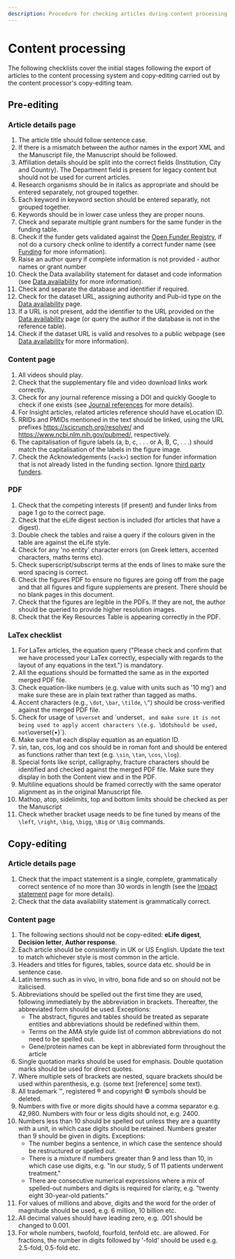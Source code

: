 ```yaml
---
description: Procedure for checking articles during content processing
---
```


# Content processing

The following checklists cover the initial stages following the export of articles to the content processing system and copy-editing carried out by the content processor's copy-editing team.

## Pre-editing

### Article details page

1. The article title should follow sentence case.
2. If there is a mismatch between the author names in the export XML and the Manuscript file,  the Manuscript should be followed.
3. Affiliation details should be split into the correct fields \(Institution, City and Country\). The Department field is present for legacy content but should not be used for current articles.
4. Research organisms should be in italics as appropriate and should be entered separately, not grouped together.
5. Each keyword in keyword section should be entered separatly, not grouped together.
6. Keywords should be in lower case unless they are proper nouns.
7. Check and separate multiple grant numbers for the same funder in the funding table.
8. Check if the funder gets validated against the [Open Funder Registry](https://www.crossref.org/services/funder-registry/), if not do a cursory check online to identify a correct funder name \(see [Funding](../article-details/content/funding-information.md#what-needs-to-be-checked) for more information\).
9. Raise an author query if complete information is not provided - author names or grant number
10. Check the Data availability statement for dataset and code information \(see [Data availability](../article-details/content/data-availability.md#data-availability-statement) for more information\).
11. Check and separate the database and identifier if required.
12. Check for the dataset URL, assigning authority and Pub-id type on the [Data availability](../article-details/content/data-availability.md#database-examples) page.
13. If a URL is not present, add the identifier to the URL provided on the [Data availability](../article-details/content/data-availability.md#database-examples) page \(or query the author if the database is not in the reference table\).
14. Check if the dataset URL is valid and resolves to a public webpage \(see [Data availability](../article-details/content/data-availability.md#data-that-is-not-yet-public) for more information\).

### Content page

1. All videos should play.
2. Check that the supplementary file and video download links work correctly.
3. Check for any journal reference missing a DOI and quickly Google to check if one exists \(see [Journal references](../article-details/content/references/journal-references.md#finding-reference-details) for more details\).
4. For Insight articles, related articles reference should have eLocation ID.
5. RRIDs and PMIDs mentioned in the text should be linked, using the URL prefixes https://scicrunch.org/resolver/ and https://www.ncbi.nlm.nih.gov/pubmed/, respectively.
6. The capitalisation of figure labels \(a, b, c, . . . or A, B, C, . . .\) should match the capitalisation of the labels in the figure image.
7. Check the Acknowledgements \(`<ack>`\) section for funder information that is not already listed in the funding section. Ignore [third party funders](../article-details/content/funding-information.md#third-party-funding-vs-funding-to-authors).

### PDF

1. Check that the competing interests \(if present\) and funder links from page 1 go to the correct page.
2. Check that the eLife digest section is included \(for articles that have a digest\).
3. Double check the tables and raise a query if the colours given in the table are against the eLife style.
4. Check for any 'no entity' character errors \(on Greek letters, accented characters, maths terms etc\).
5. Check superscript/subscript terms at the ends of lines to make sure the word spacing is correct.
6. Check the figures PDF to ensure no figures are going off from the page and that all figures and figure supplements are present. There should be no blank pages in this document.
7. Check that the figures are legible in the PDFs. If they are not, the author should be queried to provide higher resolution images.
8. Check that the Key Resources Table is appearing correctly in the PDF.

### LaTex checklist

1. For LaTex articles, the equation query \("Please check and confirm that we have processed your LaTex correctly, especially with regards to the layout of any equations in the text."\) is mandatory.
2. All the equations should be formatted the same as in the exported merged PDF file.
3. Check equation-like numbers \(e.g. value with units such as '10 mg'\) and make sure these are in plain text rather than tagged as maths.
4. Accent characters \(e.g., `\dot`, `\bar`, `\tilde`, `\”`\) should be cross-verified against the merged PDF file.
5. Check for usage of `\overset` and \`underset`, and make sure it is not being used to apply accent characters \(e.g. `\dot` should be used, not `\overset{•}`\).
6. Make sure that each display equation as an equation ID.
7. sin, tan, cos, log and cos should be in roman font and should be entered as functions rather than text \(e.g. `\sin`, `\tan`, `\cos`, `\log`\).
8. Special fonts like script, calligraphy, fracture characters should be identified and checked against the merged PDF file. Make sure they display in both the Content view and in the PDF.
9. Multiline equations should be framed correctly with the same operator alignment as in the original Manuscript file.
10. Mathop, atop, sidelimits, top and bottom limits should be checked as per the Manuscript
11. Check whether bracket usage needs to be fine tuned by means of the `\left`, `\right`, `\big`, `\bigg`, `\Big` or `\Big` commands.

## Copy-editing

### Article details page

1. Check that the impact statement is a single, complete, grammatically correct sentence of no more than 30 words in length \(see the [Impact statement](../article-details/content/impact-statement.md) page for more details\).
2. Check that the data availability statement is grammatically correct.

### Content page

1. The following sections should not be copy-edited: **eLife digest**, **Decision letter**, **Author response**.
2. Each article should be consistently in UK or US English. Update the text to match whichever style is most common in the article.
3. Headers and titles for figures, tables, source data etc. should be in sentence case.
4. Latin terms such as in vivo, in vitro, bona fide and so on should not be italicised.
5. Abbreviations should be spelled out the first time they are used, following immediately by the abbreviation in brackets. Thereafter, the abbreviated form should be used. Exceptions:
   * The abstract, figures and tables should be treated as separate entities and abbreviations should be redefined within them.
   * Terms on the AMA style guide list of common abbreviations do not need to be spelled out.
   * Gene/protein names can be kept in abbreviated form throughout the article
6. Single quotation marks should be used for emphasis. Double quotation marks should be used for direct quotes.
7. Where multiple sets of brackets are nested, square brackets should be used within parenthesis, e.g. \(some text \[reference\] some text\).
8. All trademark ™, registered ® and copyright © symbols should be deleted.
9. Numbers with five or more digits should have a comma separator e.g. 42,980. Numbers with four or less digits should not, e.g. 2400.
10. Numbers less than 10 should be spelled out unless they are a quantity with a unit, in which case digits should be retained. Numbers greater than 9 should be given in digits. Exceptions:
    * The number begins a sentence, in which case the sentence should be restructured or spelled out.
    * There is a mixture if numbers greater than 9 and less than 10, in which case use digits, e.g. "In our study, 5 of 11 patients underwent treatment."
    * There are consecutive numerical expressions where a mix of spelled-out numbers and digits is required for clarity, e.g. "twenty eight 30-year-old patients."
11. For values of millions and above, digits and the word for the order of magnitude should be used, e.g. 6 million, 10 billion etc.
12. All decimal values should have leading zero, e.g. .001 should be changed to 0.001.
13. For whole numbers, twofold, fourfold, tenfold etc. are allowed. For fractions, the number in digits followed by '-fold' should be used e.g. 2.5-fold, 0.5-fold etc.





